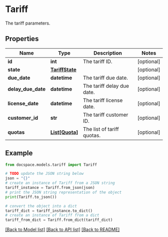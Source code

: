 # Tariff

The tariff parameters.

## Properties

Name | Type | Description | Notes
------------ | ------------- | ------------- | -------------
**id** | **int** | The tariff ID. | [optional] 
**state** | [**TariffState**](TariffState.md) |  | [optional] 
**due_date** | **datetime** | The tariff due date. | [optional] 
**delay_due_date** | **datetime** | The tariff delay due date. | [optional] 
**license_date** | **datetime** | The tariff license date. | [optional] 
**customer_id** | **str** | The tariff customer ID. | [optional] 
**quotas** | [**List[Quota]**](Quota.md) | The list of tariff quotas. | [optional] 

## Example

```python
from docspace.models.tariff import Tariff

# TODO update the JSON string below
json = "{}"
# create an instance of Tariff from a JSON string
tariff_instance = Tariff.from_json(json)
# print the JSON string representation of the object
print(Tariff.to_json())

# convert the object into a dict
tariff_dict = tariff_instance.to_dict()
# create an instance of Tariff from a dict
tariff_from_dict = Tariff.from_dict(tariff_dict)
```
[[Back to Model list]](../README.md#documentation-for-models) [[Back to API list]](../README.md#documentation-for-api-endpoints) [[Back to README]](../README.md)


